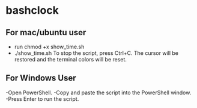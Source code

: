 # bashclock
## For mac/ubuntu user
- run chmod +x show_time.sh
- ./show_time.sh
To stop the script, press Ctrl+C. The cursor will be restored and the terminal colors will be reset.

## For Windows User
-Open PowerShell.
-Copy and paste the script into the PowerShell window.
-Press Enter to run the script.

